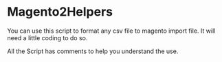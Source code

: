 # Magento2Helpers
You can use this script to format any csv file to magento import file.
It will need a little coding to do so.

All the Script has comments to help you understand the use.
